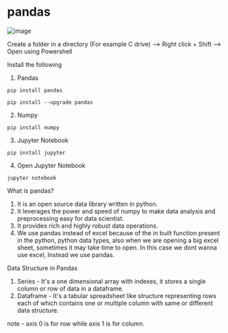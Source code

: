 # pandas
![image](https://github.com/user-attachments/assets/2a17ffee-5245-434b-9c7f-dbece5458df2)

Create a folder in a directory (For example C drive) --> Right click + Shift --> Open using Powershell 

Install the following

1. Pandas
```
pip install pandas
```
```
pip install --upgrade pandas
```

2. Numpy
```
pip install numpy
```

3. Jupyter Notebook
```
pip install jupyter
```

4. Open Jupyter Notebook
```
jupyter notebook
```

What is pandas?
1. It is an open source data library written in python.
2. It leverages the power and speed of numpy to make data analysis and preprocessing easy for data scientist.
3. It provides rich and highly robust data operations.
4. We use pandas instead of excel because of the in built function present in the python, python data types, also when we are opening a big excel sheet, sometimes it may take time to open. In this case we dont       wanna use excel, Instead we use pandas.

Data Structure in Pandas
1. Series - It's a one dimensional array with indexes, it stores a single column or row of data in a dataframe.
2. Dataframe - It's a tabular spreadsheet like structure representing rows each of which contains one or multiple column with same or different data structure.

note - axis 0 is for row while axis 1 is for column.

